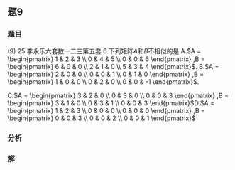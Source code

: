 ## 题9
### 题目
(9) 25 李永乐六套数一二三第五套 
6.下列矩阵$A$和$B$不相似的是
A.$A = \begin{pmatrix} 1 & 2 & 3 \\ 0 & 4 & 5 \\ 0 & 0 & 6 \end{pmatrix} ,B = \begin{pmatrix} 6 & 0 & 0 \\ 2 & 1 & 0 \\ 5 & 3 & 4 \end{pmatrix}$. B.$A = \begin{pmatrix} 2 & 0 & 0 \\ 0 & 0 & 1 \\ 0 & 1 & 0 \end{pmatrix} ,B = \begin{pmatrix} 1 & 0 & 0 \\ 0 & 2 & 0 \\ 0 & 0 & -1 \end{pmatrix}$.

C.$A = \begin{pmatrix} 3 & 2 & 0 \\ 0 & 3 & 0 \\ 0 & 0 & 3 \end{pmatrix} ,B = \begin{pmatrix} 3 & 1 & 0 \\ 0 & 3 & 1 \\ 0 & 0 & 3 \end{pmatrix}$D.$A = \begin{pmatrix} 1 & 2 & 3 \\ 0 & 0 & 0 \\ 0 & 0 & 0 \end{pmatrix} ,B = \begin{pmatrix} 0 & 0 & 3 \\ 0 & 0 & 2 \\ 0 & 0 & 1 \end{pmatrix}$
### 分析

### 解